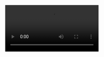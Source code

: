 <video src="https://github.com/setyabudipratama/project/carousel slider/blob/main/carousel.mp4" controls="controls" style="max-width: 100%;">
</video>

